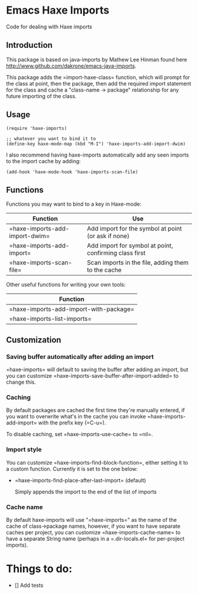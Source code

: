 # Emacs Haxe Imports
Code for dealing with Haxe imports

## Introduction

This package is based on java-imports by Mathew Lee Hinman found here http://www.github.com/dakrone/emacs-java-imports.

This package adds the =import-haxe-class= function, which will prompt for the class at
point, then the package, then add the required import statement for the class
and cache a "class-name -> package" relationship for any future importing of the
class.

## Usage

```emacs
(require 'haxe-imports)

;; whatever you want to bind it to
(define-key haxe-mode-map (kbd "M-I") 'haxe-imports-add-import-dwim)

```

I also recommend having haxe-imports automatically add any seen imports to the
import cache by adding:

```emacs
(add-hook 'haxe-mode-hook 'haxe-imports-scan-file)
```

## Functions

Functions you may want to bind to a key in Haxe-mode:

| Function                       | Use                                                    |
|--------------------------------|--------------------------------------------------------|
| =haxe-imports-add-import-dwim= | Add import for the symbol at point (or ask if none)    |
| =haxe-imports-add-import=      | Add import for symbol at point, confirming class first |
| =haxe-imports-scan-file=       | Scan imports in the file, adding them to the cache     |

Other useful functions for writing your own tools:

| Function                               |
|----------------------------------------|
| =haxe-imports-add-import-with-package= |
| =haxe-imports-list-imports=            |

## Customization

### Saving buffer automatically after adding an import

=haxe-imports= will default to saving the buffer after adding an import, but you
can customize =haxe-imports-save-buffer-after-import-added= to change this.

### Caching

By default packages are cached the first time they're manually entered, if you
want to overwrite what's in the cache you can invoke =haxe-imports-add-import=
with the prefix key (=C-u=).

To disable caching, set =haxe-imports-use-cache= to =nil=.

### Import style

You can customize =haxe-imports-find-block-function=, either setting it to a
custom function. Currently it is set to the one below:

* =haxe-imports-find-place-after-last-import= (default)

  Simply appends the import to the end of the list of imports

### Cache name

By default haxe-imports will use "=haxe-imports=" as the name of the cache of
class->package names, however, if you want to have separate caches per project,
you can customize =haxe-imports-cache-name= to have a separate String name
(perhaps in a =.dir-locals.el= for per-project imports).

# Things to do:
- [] Add tests
